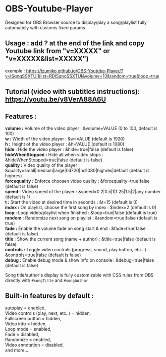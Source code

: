 # OBS-Youtube-Player

Designed for OBS Browser source to display/play a song/playlist fully automaticly with customs fixed params.

## Usage : add ? at the end of the link and copy Youtube link from "v=XXXXX" or "v=XXXXX&list=XXXXX")

exemple : https://izumiko.github.io/OBS-Youtube-Player/?v=lSqnqSSXTUI&list=RDlSqnqSSXTUI&volume=10&random=true&loop=true

## Tutorial (video with subtitles instructions): https://youtu.be/y8VerA88A6U

## Features :

**volume :** Volume of the video player : &volume=VALUE (0 to 100, default is 100)\
 **w :** Width of the video player : &w=VALUE (default is 1920) \
 **h :** Height of the video player : &h=VALUE (default is 1080)\
 **hide :** Hide the video player : &hide=true|false (default is false)\
 **hideWhenStopped :** Hide all when video stops : &hideWhenStopped=true|false (default is false)\
 **quality :** Video quality of the player : &quality=small|medium|large|hd720|hd1080|highres|default (default is highres)\
 **forcequality :** Enforce choosen video quality : &forcequality=true|false (default is false)\
 **speed :** Video speed of the player : &speed=0.2|0.5|1|1.25|1.5|2|any number (default is 1)\
 **t :** Start the video at desired time in seconds : &t=15 (default is 0)\
 **index :** On playlist, choose the first song by index : $index=2 (default is 0)\
 **loop :** Loop video/playlist when finished : &loop=true|false (default is true)\
 **random :** Randomize next song on playlist : &random=true|false (default is true)\
 **fade :** Enable the volume fade on song start & end : &fade=true|false (default is false)\
 **title :** Show the current song (name + author) : &title=true|false (default is false)\
 **controls :** Toggle video controls (progress, sound, play button, etc...) : &controls=true|false (default is false)\
 **debug :** Enable debug mode & show info on console : &debug=true|false (default is false)

Song title/author's display is fully customizable with CSS rules from OBS directly with `#songTitle` and `#songAuthor`

## Built-in features by default :

autoplay = enabled,  
Video controls (play, next, etc..) = hidden,  
Fullscreen button = hidden,  
Video info = hidden,  
Loop mode = enabled,  
Fade = disabled,  
Randomize = enabled,  
Video annotation = disabled,  
and more....  
